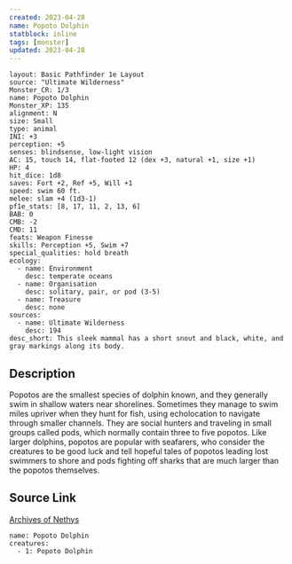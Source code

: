 ```yaml
---
created: 2023-04-28
name: Popoto Dolphin
statblock: inline
tags: [monster]
updated: 2023-04-28
---
```

```statblock
layout: Basic Pathfinder 1e Layout
source: "Ultimate Wilderness"
Monster_CR: 1/3
name: Popoto Dolphin
Monster_XP: 135
alignment: N
size: Small
type: animal
INI: +3
perception: +5
senses: blindsense, low-light vision
AC: 15, touch 14, flat-footed 12 (dex +3, natural +1, size +1)
HP: 4
hit_dice: 1d8
saves: Fort +2, Ref +5, Will +1
speed: swim 60 ft.
melee: slam +4 (1d3-1)
pf1e_stats: [8, 17, 11, 2, 13, 6]
BAB: 0
CMB: -2
CMD: 11
feats: Weapon Finesse
skills: Perception +5, Swim +7
special_qualities: hold breath
ecology:
  - name: Environment
    desc: temperate oceans
  - name: Organisation
    desc: solitary, pair, or pod (3-5)
  - name: Treasure
    desc: none
sources:
  - name: Ultimate Wilderness
    desc: 194
desc_short: This sleek mammal has a short snout and black, white, and gray markings along its body.
```
## Description
Popotos are the smallest species of dolphin known, and they generally swim in shallow waters near shorelines. Sometimes they manage to swim miles upriver when they hunt for fish, using echolocation to navigate through smaller channels. They are social hunters and traveling in small groups called pods, which normally contain three to five popotos. Like larger dolphins, popotos are popular with seafarers, who consider the creatures to be good luck and tell hopeful tales of popotos leading lost swimmers to shore and pods fighting off sharks that are much larger than the popotos themselves.
## Source Link
[Archives of Nethys](https://aonprd.com/MonsterDisplay.aspx?ItemName=Popoto%20Dolphin)
```encounter-table
name: Popoto Dolphin
creatures:
  - 1: Popoto Dolphin
```
